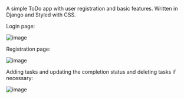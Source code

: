 A simple ToDo app with user registration and basic features. Written in Django and Styled with CSS.

Login page:

![image](https://user-images.githubusercontent.com/86979984/177040795-3d291522-89db-439f-b67f-aa27b802bf72.png)


Registration page:

![image](https://user-images.githubusercontent.com/86979984/177040844-74c114f2-f1d1-4b0e-9424-995a31c07998.png)


Adding tasks and updating the completion status and deleting tasks if necessary:

![image](https://user-images.githubusercontent.com/86979984/177040925-302494e0-18ca-4029-b466-a4b0ae2dc05c.png)


